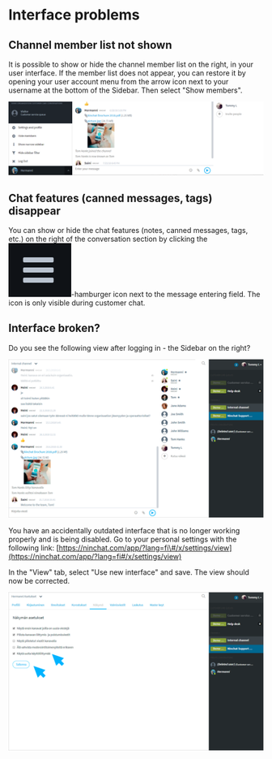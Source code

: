 # Interface problems

## Channel member list not shown

It is possible to show or hide the channel member list on the right, in your user interface. If the member list does not appear, you can restore it by opening your user account menu from the arrow icon next to your username at the bottom of the Sidebar. Then select "Show members".

![User account menu](../.gitbook/assets/sidebar-menus-2.png)

## Chat features \(canned messages, tags\) disappear

You can show or hide the chat features \(notes, canned messages, tags, etc.\) on the right of the conversation section by clicking the![](../.gitbook/assets/menu-ikoni%20%281%29.png)-hamburger icon next to the message entering field. The icon is only visible during customer chat.

## Interface broken? <a id="kayttoliittyma-rikki"></a>

Do you see the following view after logging in - the Sidebar on the right?

![Old user interface](../.gitbook/assets/nin-old-ui-1.png)

You have an accidentally outdated interface that is no longer working properly and is being disabled. Go to your personal settings with the following link: [https://ninchat.com/app/?lang=fi\#/x/settings/view](https://ninchat.com/app/?lang=fi#/x/settings/view)

In the "View" tab, select "Use new interface" and save. The view should now be corrected.

![Old user interface - View settings](../.gitbook/assets/nin-old-ui-2.png)

## 

